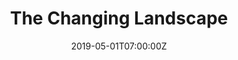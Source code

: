 ---
_schema: default
seo:
  meta_description:
  meta_title: The Changing Landscape of American Retail 2015 - 2022
title: The Changing Landscape
collection_meta: of American Retail
collection_meta_2: 2015 - 2024
collection_description: >-
  Like memories, familiar retail entities are fading away as they stand as
  modern-day ruins from the not-so-distant past. This work documents the shift
  from traditional brick-and-mortar locations to the stark and generic
  structures that house shipping, fulfillment, and server centers essential for
  e-commerce.


  A winning exhibition for Klompching Gallery 2020 *Fresh*, 2019 - 2020 The
  Fence touring installation, winner in the 2018 *PDN Photo Annual* and a
  *Photolucida* *Critical Mass* top 50 international fine art photographic
  project. Featured on *NPR, The Washington Post, Architectural Digest, Wired,
  Fast Company,* and *Business Insider.*
collection_description_alignment: center
slug: changing-landscape-american-retail
collection_blocks:
  - _bookshop_name: collections/media-row-start
    row_alignment: between
  - _bookshop_name: collections/media-element
    image: https://d1sf55qlb7p6hz.cloudfront.net/retail-1.jpg
    width: "60"
    margin_y: "100"
    margin_left: "20"
    margin_right: "0"
    align_y: center
    color: "#d5e6f1"
    caption:
  - _bookshop_name: collections/media-row
    row_alignment: between
  - _bookshop_name: collections/media-element
    image: https://d1sf55qlb7p6hz.cloudfront.net/retail-2.jpg
    width: "45"
    margin_y: "100"
    margin_left: "5"
    margin_right: "5"
    align_y: start
    color: "#f2ded6"
    caption: ""
  - _bookshop_name: collections/media-element
    image: https://d1sf55qlb7p6hz.cloudfront.net/retail-3.jpg
    width: "33"
    margin_y: "700"
    margin_left: "0"
    margin_right: "5"
    align_y: start
    color: "#fcceb1"
    caption: ""
  - _bookshop_name: collections/media-row
    row_alignment: between
  - _bookshop_name: collections/media-element
    image: https://d1sf55qlb7p6hz.cloudfront.net/retail-4.jpg
    width: "45"
    margin_y: "100"
    margin_left: "35"
    margin_right: "0"
    align_y: center
    color: "#daf0e7"
    caption: ""
  - _bookshop_name: collections/media-row
    row_alignment: between
  - _bookshop_name: collections/media-element
    image: https://d1sf55qlb7p6hz.cloudfront.net/retail-5.jpg
    width: "33"
    margin_y: "100"
    margin_left: "20"
    margin_right: "0"
    align_y: center
    color: "#f8f2f7"
    caption: ""
  - _bookshop_name: collections/media-row
    row_alignment: between
  - _bookshop_name: collections/media-element
    image: https://d1sf55qlb7p6hz.cloudfront.net/retail-6.jpg
    width: "33"
    margin_y: "100"
    margin_left: "5"
    margin_right: "0"
    align_y: start
    color: "#fbe5d2"
    caption: ""
  - _bookshop_name: collections/media-element
    image: https://d1sf55qlb7p6hz.cloudfront.net/retail-7.jpg
    width: "50"
    margin_y: "500"
    margin_left: "0"
    margin_right: "5"
    align_y: start
    color: "#ff8e7d"
    caption: ""
  - _bookshop_name: collections/media-row
    row_alignment: between
  - _bookshop_name: collections/media-element
    image: https://d1sf55qlb7p6hz.cloudfront.net/retail-8.jpg
    width: "33"
    margin_y: "100"
    margin_left: "25"
    margin_right: "0"
    align_y: center
    color: "#dcdee5"
    caption: ""
  - _bookshop_name: collections/media-row
    row_alignment: between
  - _bookshop_name: collections/media-element
    image: https://d1sf55qlb7p6hz.cloudfront.net/retail-10.jpg
    width: "25"
    margin_y: "100"
    margin_left: "15"
    margin_right: "0"
    align_y: center
    color: "#ffdfc9"
    caption: ""
  - _bookshop_name: collections/media-element
    image: https://d1sf55qlb7p6hz.cloudfront.net/retail-9.jpg
    width: "45"
    margin_y: "100"
    margin_left: "0"
    margin_right: "10"
    align_y: start
    color: "#e0f3eb"
    caption: ""
  - _bookshop_name: collections/media-row
    row_alignment: between
  - _bookshop_name: collections/media-element
    image: https://d1sf55qlb7p6hz.cloudfront.net/retail-11.jpg
    width: "30"
    margin_y: "100"
    margin_left: "20"
    margin_right: "0"
    align_y: center
    color: "#f5ecba"
    caption: ""
  - _bookshop_name: collections/media-element
    image: https://d1sf55qlb7p6hz.cloudfront.net/retail-12.jpg
    width: "30"
    margin_y: "100"
    margin_left: "0"
    margin_right: "15"
    align_y: start
    color: "#f3e7dd"
    caption: ""
  - _bookshop_name: collections/media-row
    row_alignment: between
  - _bookshop_name: collections/media-element
    image: https://d1sf55qlb7p6hz.cloudfront.net/retail-07-3.jpg
    width: "55"
    margin_y: "400"
    margin_left: "5"
    margin_right: "0"
    align_y: center
    color: "#ff0000"
    caption:
  - _bookshop_name: collections/media-element
    image: https://d1sf55qlb7p6hz.cloudfront.net/retail-13.jpg
    width: "33"
    margin_y: "100"
    margin_left: "0"
    margin_right: "0"
    align_y: start
    color: "#f0cdc4"
    caption: ""
  - _bookshop_name: collections/media-row
    row_alignment: between
  - _bookshop_name: collections/media-element
    image: https://d1sf55qlb7p6hz.cloudfront.net/retail-14.jpg
    width: "40"
    margin_y: "100"
    margin_left: "40"
    margin_right: "15"
    align_y: center
    color: "#a9cffd"
    caption: ""
  - _bookshop_name: collections/media-row
    row_alignment: between
  - _bookshop_name: collections/media-element
    image: https://d1sf55qlb7p6hz.cloudfront.net/retail-15.jpg
    width: "30"
    margin_y: "700"
    margin_left: "25"
    margin_right: "0"
    align_y: center
    color: "#edd5be"
    caption: ""
  - _bookshop_name: collections/media-element
    image: https://d1sf55qlb7p6hz.cloudfront.net/retail-17.jpg
    width: "40"
    margin_y: "100"
    margin_left: "5"
    margin_right: "0"
    align_y: start
    color: "#fbe6df"
    caption: ""
  - _bookshop_name: collections/media-row
    row_alignment: between
  - _bookshop_name: collections/media-element
    image: https://d1sf55qlb7p6hz.cloudfront.net/rieser_retail-missing-1.jpg
    width: "50"
    margin_y: "100"
    margin_left: "40"
    margin_right: "0"
    align_y: center
    color: "#ff0000"
    caption:
  - _bookshop_name: collections/media-row
    row_alignment: between
  - _bookshop_name: collections/media-element
    image: https://d1sf55qlb7p6hz.cloudfront.net/retail-18.jpg
    width: "60"
    margin_y: "100"
    margin_left: "15"
    margin_right: "0"
    align_y: center
    color: "#fce6c8"
    caption:
  - _bookshop_name: collections/media-row
    row_alignment: between
  - _bookshop_name: collections/media-element
    image: https://d1sf55qlb7p6hz.cloudfront.net/retail-19.jpg
    width: "25"
    margin_y: "100"
    margin_left: "5"
    margin_right: "0"
    align_y: start
    color: "#d9d1ce"
    caption: ""
  - _bookshop_name: collections/media-element
    image: https://d1sf55qlb7p6hz.cloudfront.net/retail-20.jpg
    width: "55"
    margin_y: "400"
    margin_left: "0"
    margin_right: "5"
    align_y: center
    color: "#fbf9e1"
    caption: ""
  - _bookshop_name: collections/media-row
    row_alignment: between
  - _bookshop_name: collections/media-element
    image: https://d1sf55qlb7p6hz.cloudfront.net/retail-21.jpg
    width: "25"
    margin_y: "100"
    margin_left: "30"
    margin_right: "0"
    align_y: start
    color: "#e0eae7"
    caption: ""
  - _bookshop_name: collections/media-element
    image: https://d1sf55qlb7p6hz.cloudfront.net/retail-22.jpg
    width: "30"
    margin_y: "400"
    margin_left: "0"
    margin_right: "10"
    align_y: start
    color: "#d5e6f1"
    caption: ""
  - _bookshop_name: collections/media-row
    row_alignment: between
  - _bookshop_name: collections/media-element
    image: https://d1sf55qlb7p6hz.cloudfront.net/retail-23.jpg
    width: "40"
    margin_y: "400"
    margin_left: "5"
    margin_right: "0"
    align_y: center
    color: "#fcceb1"
    caption: ""
  - _bookshop_name: collections/media-element
    image: https://d1sf55qlb7p6hz.cloudfront.net/retail-24.jpg
    width: "25"
    margin_y: "100"
    margin_left: "0"
    margin_right: "25"
    align_y: start
    color: "#f2ded6"
    caption: ""
  - _bookshop_name: collections/media-row
    row_alignment: between
  - _bookshop_name: collections/media-element
    image: https://d1sf55qlb7p6hz.cloudfront.net/retail-25.jpg
    width: "25"
    margin_y: "100"
    margin_left: "35"
    margin_right: "0"
    align_y: center
    color: "#daf0e7"
    caption:
  - _bookshop_name: collections/media-row
    row_alignment: between
  - _bookshop_name: collections/media-row
    row_alignment: between
  - _bookshop_name: collections/media-element
    image: https://d1sf55qlb7p6hz.cloudfront.net/retail-27.jpg
    width: "40"
    margin_y: "100"
    margin_left: "15"
    margin_right: "0"
    align_y: start
    color: "#fbe5d2"
    caption: ""
  - _bookshop_name: collections/media-element
    image: https://d1sf55qlb7p6hz.cloudfront.net/retail-28.jpg
    width: "30"
    margin_y: "700"
    margin_left: "0"
    margin_right: "10"
    align_y: center
    color: "#ff8e7d"
    caption: ""
  - _bookshop_name: collections/media-row
    row_alignment: between
  - _bookshop_name: collections/media-element
    image: https://d1sf55qlb7p6hz.cloudfront.net/retail-29.jpg
    width: "50"
    margin_y: "100"
    margin_left: "30"
    margin_right: "0"
    align_y: center
    color: "#dcdee5"
    caption:
  - _bookshop_name: collections/media-row
    row_alignment: between
  - _bookshop_name: collections/media-element
    image: https://d1sf55qlb7p6hz.cloudfront.net/retail-30.jpg
    width: "35"
    margin_y: "800"
    margin_left: "15"
    margin_right: "0"
    align_y: center
    color: "#ffdfc9"
    caption: ""
  - _bookshop_name: collections/media-element
    image: https://d1sf55qlb7p6hz.cloudfront.net/retail-31.jpg
    width: "45"
    margin_y: "100"
    margin_left: "0"
    margin_right: "0"
    align_y: start
    color: "#e0f3eb"
    caption: ""
  - _bookshop_name: collections/media-row
    row_alignment: between
  - _bookshop_name: collections/media-element
    image: https://d1sf55qlb7p6hz.cloudfront.net/retail-32.jpg
    width: "55"
    margin_y: "100"
    margin_left: "25"
    margin_right: "0"
    align_y: center
    color: "#f0cdc4"
    caption: ""
  - _bookshop_name: collections/media-row
    row_alignment: between
  - _bookshop_name: collections/media-element
    image: https://d1sf55qlb7p6hz.cloudfront.net/retail-33.jpg
    width: "30"
    margin_y: "750"
    margin_left: "15"
    margin_right: "0"
    align_y: start
    color: "#a9cffd"
    caption: ""
  - _bookshop_name: collections/media-element
    image: https://d1sf55qlb7p6hz.cloudfront.net/retail-34.jpg
    width: "40"
    margin_y: "100"
    margin_left: "0"
    margin_right: "10"
    align_y: start
    color: "#edd5be"
    caption: ""
  - _bookshop_name: collections/media-row
    row_alignment: between
  - _bookshop_name: collections/media-element
    image: https://d1sf55qlb7p6hz.cloudfront.net/retail-35.jpg
    width: "30"
    margin_y: "200"
    margin_left: "5"
    margin_right: "0"
    align_y: start
    color: "#f3ece4"
    caption: ""
  - _bookshop_name: collections/media-element
    image: https://d1sf55qlb7p6hz.cloudfront.net/retail-36.jpg
    width: "30"
    margin_y: "200"
    margin_left: "0"
    margin_right: "0"
    align_y: center
    color: "#fbe6df"
    caption: ""
  - _bookshop_name: collections/media-element
    image: https://d1sf55qlb7p6hz.cloudfront.net/retail-37.jpg
    width: "30"
    margin_y: "200"
    margin_left: "0"
    margin_right: "0"
    align_y: start
    color: "#fce6c8"
    caption: ""
  - _bookshop_name: collections/media-row
    row_alignment: between
  - _bookshop_name: collections/media-row
    row_alignment: between
  - _bookshop_name: collections/media-row
    row_alignment: between
  - _bookshop_name: collections/media-element
    image: https://d1sf55qlb7p6hz.cloudfront.net/retail-38.jpg
    width: "55"
    margin_y: "200"
    margin_left: "20"
    margin_right: "0"
    align_y: center
    color: "#d9d1ce"
    caption: ""
  - _bookshop_name: collections/media-row
    row_alignment: between
  - _bookshop_name: collections/media-element
    image: https://d1sf55qlb7p6hz.cloudfront.net/retail-40.jpg
    width: "50"
    margin_y: "100"
    margin_left: "5"
    margin_right: "0"
    align_y: start
    color: "#e0eae7"
    caption: ""
  - _bookshop_name: collections/media-element
    image: https://d1sf55qlb7p6hz.cloudfront.net/retail-39.jpg
    width: "33"
    margin_y: "100"
    margin_left: "0"
    margin_right: "5"
    align_y: center
    color: "#fbf9e1"
    caption: ""
  - _bookshop_name: collections/media-row
    row_alignment: between
  - _bookshop_name: collections/media-element
    image: https://d1sf55qlb7p6hz.cloudfront.net/retail-41.jpg
    width: "25"
    margin_y: "100"
    margin_left: "10"
    margin_right: "0"
    align_y: start
    color: "#f0cdc4"
    caption: ""
  - _bookshop_name: collections/media-element
    image: https://d1sf55qlb7p6hz.cloudfront.net/retail-42.jpg
    width: "40"
    margin_y: "350"
    margin_left: "0"
    margin_right: "20"
    align_y: center
    color: "#f0cdc4"
    caption: ""
  - _bookshop_name: collections/media-row
    row_alignment: between
  - _bookshop_name: collections/media-element
    image: https://d1sf55qlb7p6hz.cloudfront.net/retail-43.jpg
    width: "30"
    margin_y: "100"
    margin_left: "25"
    margin_right: "0"
    align_y: start
    color: "#f3ece4"
    caption: ""
  - _bookshop_name: collections/media-element
    image: https://d1sf55qlb7p6hz.cloudfront.net/retail-44.jpg
    width: "35"
    margin_y: "700"
    margin_left: "0"
    margin_right: "5"
    align_y: start
    color: "#fbe6df"
    caption: ""
  - _bookshop_name: collections/media-row
    row_alignment: between
  - _bookshop_name: collections/media-element
    image: https://d1sf55qlb7p6hz.cloudfront.net/retail-45.jpg
    width: "45"
    margin_y: "100"
    margin_left: "35"
    margin_right: "0"
    align_y: center
    color: "#a9cffd"
    caption: ""
  - _bookshop_name: collections/media-row
    row_alignment: between
  - _bookshop_name: collections/media-element
    image: https://d1sf55qlb7p6hz.cloudfront.net/retail-46.jpg
    width: "66"
    margin_y: "100"
    margin_left: "20"
    margin_right: "0"
    align_y: center
    color: "#d9d1ce"
    caption: ""
  - _bookshop_name: collections/media-row
    row_alignment: between
  - _bookshop_name: collections/media-row-end
collection_cover: https://d1sf55qlb7p6hz.cloudfront.net/horizontal-07-4.jpg
collection_cover_mobile: https://d1sf55qlb7p6hz.cloudfront.net/vertcovers07-3.jpg
collection_filter: Personal
collection_category:
  - Award Winning
  - Exhibited Works
  - Tech
  - Environments
  - Workplace
  - Conceptual
  - Color
  - Environments
  - Reportage
date: 2019-05-01T07:00:00Z
theme_color: "#e9dcd0"
theme_color_all_works: "#f1a4ff"
logo: https://d1sf55qlb7p6hz.cloudfront.net/logo-adidas-8.png
cover_image: https://d1sf55qlb7p6hz.cloudfront.net/social-3.jpg
collection_preview:
  - https://d1sf55qlb7p6hz.cloudfront.net/retail-cover-1.jpg
  - https://d1sf55qlb7p6hz.cloudfront.net/retail-9.jpg
  - https://d1sf55qlb7p6hz.cloudfront.net/retail-4.jpg
  - https://d1sf55qlb7p6hz.cloudfront.net/retail-23.jpg
collection_content: >-
  Beginning in 2015, *The Changing Landscape of American Retail* is an ongoing
  documentation of the shift from traditional brick-and-mortar locations where
  we once socialized and interacted with our community to the stark and generic
  structures that house shipping, fulfillment, call, and server centers, now
  essential for e-commerce.


  Like memories, familiar retail entities are fading away. Today, they stand as
  modern-day ruins and architectural artifacts that reach into the
  not-so-distant past of our own maturing interests and evolving identities.


  Toys “R” Us brings back of memories of avoiding my brother’s aerial assaults
  of red dodge balls and Nerf guns while simultaneously ignoring my mother’s
  plea to stop tearing into brand-new boxes of Teenage Mutant Ninja Turtle
  action figures and Lego Pirate sets.


  The Battlefield Mall was once a central meeting spot for my junior high
  peers—anchored by the food court and Aladdin’s Castle arcade. Here, a myriad
  of sights and smells trigger the memory to act as a roadmap for navigating the
  mall. Orange Julius produced the sweet scent of Florida citrus in Southern
  Missouri; there was the salty cheese sauce wafting from Potato Plus; and the
  fragrant cinnamon-sugar of Auntie Anne’s baked pretzels. The nearby arcade
  elicits a sensory transaction when I’m greeted by the flashing lights of
  Street Fighter II, manic electronic beeps, purple geometric carpet, and the
  oddly unique odor of stale popcorn mixed with the metallic scent of quarters,
  tucked into my front pocket.


  During high school and college, I spent hours at the Best Buy listening
  stations, previewing new music releases from my favorite artists. Today, I
  laugh when thinking back to a time when a Circuit City sales associate
  begrudgingly answered my product question by reading the back of the box, all
  before returning to watch Shaq and Kobe’s Lakers in the NBA Finals. It makes
  sense, Circuit City was known for having the best televisions and poor
  customer service.


  By 2012, Circuit City closed their doors. Toys “R” Us folded in the spring of
  2018, and Best Buy continues to shutter underperforming stores. Additionally,
  arcades and food courts are endangered as small- and medium-sized “Class B”
  malls are closing all over the U.S.


  Like most Americans, I love the ease and product availability of Amazon and
  online retailers. I order my toothpaste with a click of a button and can
  obtain work supplies from the comfort of my sofa. My concerns are rooted in
  our recent pattern of isolationism and shrinking human interaction. Store
  closings feel like a continuation of our declining thoughtful conversations,
  empty playgrounds, and sense of community as we opt for a digital facsimile.
  We are no longer previewing music and getting recommendations on new releases
  in person and in retail shops. We will no longer meet our friends in food
  courts. And there will never be an opportunity to watch an NBA game with an
  uninformed and complacent Circuit City employee.


  *The Changing Landscape of American Retail* is an exercise of looking to the
  past and peering into the future, serving as a metaphor of how technology is
  accelerating cultural change in the modern world. I know you can’t fight
  change, but that doesn’t mean you can’t be sentimental.
collection_awards:
  - content: >-
      <strong>2020</strong><br> Klompching Gallery 2020 Fresh<br> One of five
      winning exhibitions
  - content: >-
      <strong>2018</strong><br>   Photolucida Critical Mass<br>   Top 50
      International Project
  - content: >-
      <strong>2018</strong><br>   <em>PDN Photo Annual</em><br>    Best Personal
      Work Series
collection_press:
  - content: >-
      <a
      href="https://www.washingtonpost.com/photography/2019/11/22/photographing-retail-apocalypse/?utm_campaign=later-linkinbio-jesserieser&utm_content=later-4242812&utm_medium=social&utm_source=instagram"><em>The
      Washington Post</em></a>
  - content: >-
      <a
      href="https://kjzz.org/content/708344/changing-face-retail-through-camera-lens"><em>NPR</em></a>
  - content: >-
      <a
      href="https://www.wired.com/story/photo-gallery-retail-apocalypse/"><em>Wired</em></a>
  - content: >-
      <a
      href="https://www.architecturaldigest.com/story/jesse-rieser-retail-apocalypse"><em>Architectural
      Digest</em></a>
  - content: >-
      <a
      href="https://www.fastcompany.com/90230234/the-retail-apocalypse-in-pictures"><em>Fast
      Company</em></a>
  - content: >-
      <a
      href="https://www.businessinsider.com/retail-apocalypse-american-landscape-jesse-rieser-photos-2018-12"><em>Business
      Insider</em></a>
  - content: >-
      <a href="http://www.fractionmagazine.com/jesse-rieser"><em>Fraction
      Magazine 131</em></a>
  - content: <em>Blkswn (Japan)</em>
  - content: >-
      <a
      href="https://www.booooooom.com/2018/12/31/fav-photos-found-in-2018-64-photos-by-64-photographers/"><em>BOOOOOOOM
      64 x 64: Best of 2018</em></a>
  - content: >-
      <a
      href="https://www.booooooom.com/2018/09/20/photographer-spotlight-jesse-rieser/"><em>BOOOOOOOM</em></a>
  - content: >-
      <a
      href="https://www.ignant.com/2018/08/28/the-retail-apocalypse-by-jesse-rieser/"><em>Ignant</em></a>
  - content: >-
      <a
      href="https://plainmagazine.com/jesse-rieser-changing-american-retail/"><em>Plain
      Magazine</em></a>
  - content: >-
      <a
      href="https://archinect.com/features/article/150117527/in-focus-jesse-rieser-and-his-2d-facsimile-to-architecture"><em>Archinect</em></a>
  - content: >-
      <a
      href="https://www.muuuz.com/magazine/rubriques/arts/49392-jesse-rieser-the-changing-landscape-of-american-retail.html"><em>Muuuz
      Architecture & Design Magazine</em></a>
collection_exhibition:
  - content: >-
      <p><strong>2022</strong><br /><em>Souvenirs From Paradise</em><br />The
      Gallery at Mountain Shadows. Paradise Valley, AZ (Solo Show)</p>
  - content: >-
      <strong>2020</strong><br> <em>Fresh 2020</em><br> Klompching Gallery.<br>
      Brooklyn, NY. (Group Show)
  - content: >-
      <strong>2019 - 2020</strong><br> <em>Photoville The Fence:</em> Brooklyn
      Bridge Park. Brooklyn, NY. Santa Fe<br> Railyard Park. Santa Fe, NM. LoDo
      District. Denver, CO. Atlanta Beltline.<br> Atlanta, GA.
  - content: >-
      <strong>2019</strong><br> <em>Standard Vision LA at LA Live</em><br> Los
      Angeles, CA (Solo Show)
  - content: >-
      <strong>2019</strong><br>   <em>Camera Work Gallery</em><br>   Portland,
      OR (Solo Show)<br>
collection_overview: false
collection_grid: false
collection_archive: false
collection_hidden: false
hide_footer: false
navigation_theme: white
px_extra: true
row_alignment:
---